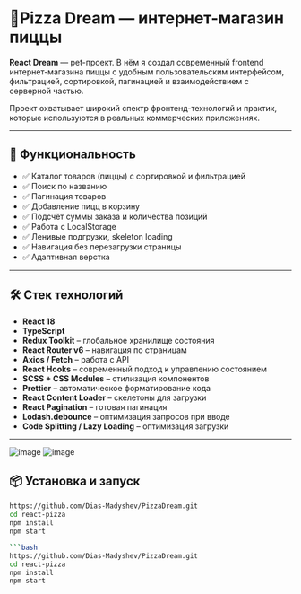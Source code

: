 # 🍕Pizza Dream — интернет-магазин пиццы 

**React Dream** — pet-проект. В нём я создал современный frontend интернет-магазина пиццы с удобным пользовательским интерфейсом, фильтрацией, сортировкой, пагинацией и взаимодействием с серверной частью.

Проект охватывает широкий спектр фронтенд-технологий и практик, которые используются в реальных коммерческих приложениях.

---

## 🚀 Функциональность

- ✅ Каталог товаров (пиццы) с сортировкой и фильтрацией
- ✅ Поиск по названию
- ✅ Пагинация товаров
- ✅ Добавление пицц в корзину
- ✅ Подсчёт суммы заказа и количества позиций
- ✅ Работа с LocalStorage
- ✅ Ленивые подгрузки, skeleton loading
- ✅ Навигация без перезагрузки страницы
- ✅ Адаптивная верстка

---

## 🛠 Стек технологий

- **React 18**
- **TypeScript**
- **Redux Toolkit** – глобальное хранилище состояния
- **React Router v6** – навигация по страницам
- **Axios / Fetch** – работа с API
- **React Hooks** – современный подход к управлению состоянием
- **SCSS + CSS Modules** – стилизация компонентов
- **Prettier** – автоматическое форматирование кода
- **React Content Loader** – скелетоны для загрузки
- **React Pagination** – готовая пагинация
- **Lodash.debounce** – оптимизация запросов при вводе
- **Code Splitting / Lazy Loading** – оптимизация загрузки

---


![image](https://github.com/user-attachments/assets/042a8444-dfa7-4d68-896b-c136cbe5b7cc)
![image](https://github.com/user-attachments/assets/85b1f1c4-f321-495d-bb66-511724b7392a)

## 📦 Установка и запуск

```bash
https://github.com/Dias-Madyshev/PizzaDream.git
cd react-pizza
npm install
npm start

```bash
https://github.com/Dias-Madyshev/PizzaDream.git
cd react-pizza
npm install
npm start
